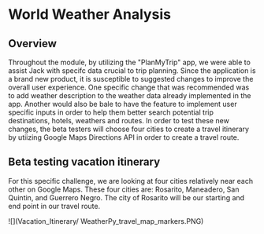# World Weather Analysis

## Overview
Throughout the module, by utilizing the "PlanMyTrip" app, we were able to assist Jack with specifc data crucial to trip planning. Since the application is a brand new product, it is susceptible to suggested changes to improve the overall user experience. One specific change that was recommended was to add weather description to the weather data already implemented in the app. Another would also be bale to have the feature to implement user specific inputs in order to help them better search potential trip destinations, hotels, weathers and routes. In order to test these new changes, the beta testers will choose four cities to create a travel itinerary by utiizing Google Maps Directions API in order to create a travel route.

## Beta testing vacation itinerary
For this specific challenge, we are looking at four cities relatively near each other on Google Maps. These four cities are: Rosarito, Maneadero, San Quintin, and Guerrero Negro. The city of Rosarito will be our starting and end point in our travel route.

![](Vacation_Itinerary/ WeatherPy_travel_map_markers.PNG)
